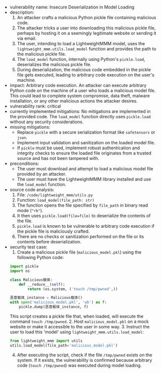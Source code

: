 - vulnerability name: Insecure Deserialization in Model Loading
- description:
  1. An attacker crafts a malicious Python pickle file containing malicious code.
  2. The attacker tricks a user into downloading this malicious pickle file, perhaps by hosting it on a seemingly legitimate website or sending it via email.
  3. The user, intending to load a LightweightMMM model, uses the `lightweight_mmm.utils.load_model` function and provides the path to the malicious pickle file.
  4. The `load_model` function, internally using Python's `pickle.load`, deserializes the malicious pickle file.
  5. During deserialization, the malicious code embedded in the pickle file gets executed, leading to arbitrary code execution on the user's machine.
- impact: Arbitrary code execution. An attacker can execute arbitrary Python code on the machine of a user who loads a malicious model file. This could lead to complete system compromise, data theft, malware installation, or any other malicious actions the attacker desires.
- vulnerability rank: critical
- currently implemented mitigations: No mitigations are implemented in the provided code. The `load_model` function directly uses `pickle.load` without any security considerations.
- missing mitigations:
  - Replace `pickle` with a secure serialization format like `safetensors` or `json`.
  - Implement input validation and sanitization on the loaded model file.
  - If `pickle` must be used, implement robust authentication and integrity checks to ensure the loaded file originates from a trusted source and has not been tampered with.
- preconditions:
  - The user must download and attempt to load a malicious model file provided by an attacker.
  - The user must have the LightweightMMM library installed and use the `load_model` function.
- source code analysis:
  1. File: `/code/lightweight_mmm/utils.py`
  2. Function: `load_model(file_path: str)`
  3. The function opens the file specified by `file_path` in binary read mode (`"rb"`).
  4. It then uses `pickle.load(file=file)` to deserialize the contents of the file.
  5. `pickle.load` is known to be vulnerable to arbitrary code execution if the pickle file is maliciously crafted.
  6. There are no checks or sanitization performed on the file or its contents before deserialization.
- security test case:
  1. Create a malicious pickle file (`malicious_model.pkl`) using the following Python code:
  ```python
  import pickle
  import os

  class Malicious载体:
      def __reduce__(self):
          return (os.system, ('touch /tmp/pwned',))

  恶意载体_instance = Malicious载体()
  with open('malicious_model.pkl', 'wb') as f:
      pickle.dump(恶意载体_instance, f)
  ```
  This script creates a pickle file that, when loaded, will execute the command `touch /tmp/pwned`.
  2. Host `malicious_model.pkl` on a mock website or make it accessible to the user in some way.
  3. Instruct the user to load this 'model' using `lightweight_mmm.utils.load_model`:
  ```python
  from lightweight_mmm import utils
  utils.load_model(file_path='malicious_model.pkl')
  ```
  4. After executing the script, check if the file `/tmp/pwned` exists on the system. If it exists, the vulnerability is confirmed because arbitrary code (`touch /tmp/pwned`) was executed during model loading.